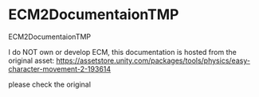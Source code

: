 # ECM2DocumentaionTMP
ECM2DocumentaionTMP

I do NOT own or develop ECM, this documentation is hosted from the original asset: 
https://assetstore.unity.com/packages/tools/physics/easy-character-movement-2-193614

please check the original
